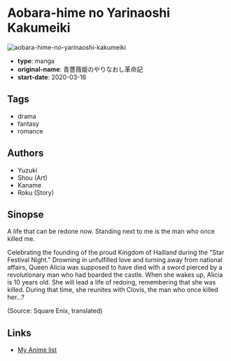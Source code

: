 # Aobara-hime no Yarinaoshi Kakumeiki

![aobara-hime-no-yarinaoshi-kakumeiki](https://cdn.myanimelist.net/images/manga/1/239270.jpg)

-   **type**: manga
-   **original-name**: 青薔薇姫のやりなおし革命記
-   **start-date**: 2020-03-16

## Tags

-   drama
-   fantasy
-   romance

## Authors

-   Yuzuki
-   Shou (Art)
-   Kaname
-   Roku (Story)

## Sinopse

A life that can be redone now. Standing next to me is the man who once killed me.

Celebrating the founding of the proud Kingdom of Hailland during the "Star Festival Night." Drowning in unfulfilled love and turning away from national affairs, Queen Alicia was supposed to have died with a sword pierced by a revolutionary man who had boarded the castle. When she wakes up, Alicia is 10 years old. She will lead a life of redoing, remembering that she was killed. During that time, she reunites with Clovis, the man who once killed her...?

(Source: Square Enix, translated)

## Links

-   [My Anime list](https://myanimelist.net/manga/132458/Aobara-hime_no_Yarinaoshi_Kakumeiki)
